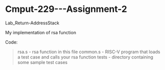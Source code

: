 # Cmput-229---Assignment-2
Lab_Return-AddressStack

My implementation of rsa function

Code:
> rsa.s - rsa function in this file
> common.s - RISC-V program that loads a test case and calls your rsa function 
> tests - directory containing some sample test cases
